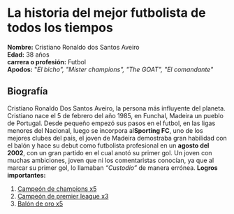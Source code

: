 # La historia del mejor futbolista de todos los tiempos

**Nombre:** Cristiano Ronaldo dos Santos Aveiro<br>
**Edad:** 38 años<br>
**carrera o profesión:** Futbol<br>
**Apodos:** "_El bicho", "Mister champions", "The GOAT", "El comandante"_<br>
## **Biografía**<br>
Cristiano Ronaldo Dos Santos Aveiro, la persona más influyente del planeta. Cristiano nace el 5 de febrero del año 1985, en Funchal, Madeira un pueblo de Portugal. Desde pequeño empezó sus pasos en el futbol, en las ligas menores del Nacional, luego se incorpora al**Sporting FC**, uno de los mejores clubes del país, el joven de Madeira demostraba gran habilidad con el balón y hace su debut como futbolista profesional en un **agosto del 2002**, con un gran partido en el cual anotó su primer gol. Un joven con muchas ambiciones, joven que ni los comentaristas conocían, ya que al marcar su primer gol, lo llamaban _“Custodio”_ de manera errónea. 
**Logros importantes:**<br>
1. [Campeón de champions x5](https://pbs.twimg.com/media/Dl3OKoJXsAEQ9bF?format=jpg&name=900x900)<br>
2. [Campeón de premier league x3](https://pbs.twimg.com/media/Fh3BQAsaAAEdlzA.jpg)<br>
3. [Balón de oro x5](https://phantom-marca.unidadeditorial.es/26f0a441e42e15990e97f265e073833c/resize/1320/f/jpg/assets/multimedia/imagenes/2019/06/10/15601758168566.png)

